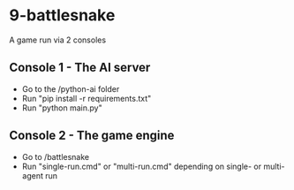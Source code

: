 # 9-battlesnake
A game run via 2 consoles
## Console 1 - The AI server
- Go to the /python-ai folder
- Run "pip install -r requirements.txt"
- Run "python main.py"
## Console 2 - The game engine
- Go to /battlesnake
- Run "single-run.cmd" or "multi-run.cmd" depending on single- or multi-agent run